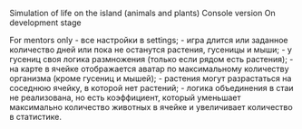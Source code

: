 Simulation of life on the island (animals and plants)
Console version
On development stage


For mentors only
    - все настройки в settings;
    - игра длится или заданное количество дней или пока не останутся растения, гусеницы и мыши;
    - у гусениц своя логика размножения (только если рядом есть растения);
    - на карте в ячейке отображается аватар по максимальному количеству организма (кроме гусениц и мышей);
    - растения могут разрастаться на соседнюю ячейку, в которой нет растений;
    - логика объединения в стаи не реализована, но есть коэффициент, 
        который уменьшает максимально количество животных в ячейке и увеличивает количество в статистике.

    